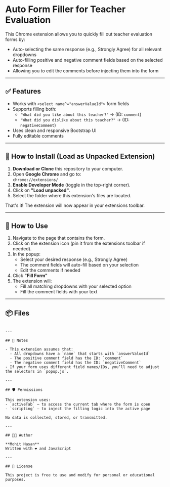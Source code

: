 # Auto Form Filler for Teacher Evaluation

This Chrome extension allows you to quickly fill out teacher evaluation forms by:
- Auto-selecting the same response (e.g., Strongly Agree) for all relevant dropdowns
- Auto-filling positive and negative comment fields based on the selected response
- Allowing you to edit the comments before injecting them into the form

---

## ✅ Features

- Works with `<select name^="answerValueId">` form fields
- Supports filling both:
  - `"What did you like about this teacher?"` → (ID: `comment`)
  - `"What did you dislike about this teacher?"` → (ID: `negativeComment`)
- Uses clean and responsive Bootstrap UI
- Fully editable comments

---

## 🚀 How to Install (Load as Unpacked Extension)

1. **Download or Clone** this repository to your computer.
2. Open **Google Chrome** and go to:  
   `chrome://extensions/`
3. **Enable Developer Mode** (toggle in the top-right corner).
4. Click on **"Load unpacked"**.
5. Select the folder where this extension's files are located.

That's it! The extension will now appear in your extensions toolbar.

---

## 🧪 How to Use

1. Navigate to the page that contains the form.
2. Click on the extension icon (pin it from the extensions toolbar if needed).
3. In the popup:
   - Select your desired response (e.g., Strongly Agree)
   - The comment fields will auto-fill based on your selection
   - Edit the comments if needed
4. Click **"Fill Form"**
5. The extension will:
   - Fill all matching dropdowns with your selected option
   - Fill the comment fields with your text

---

## 📦 Files


```

---

## 📌 Notes

- This extension assumes that:
  - All dropdowns have a `name` that starts with `answerValueId`
  - The positive comment field has the ID: `comment`
  - The negative comment field has the ID: `negativeComment`
- If your form uses different field names/IDs, you’ll need to adjust the selectors in `popup.js`.

---

## 🛡 Permissions

This extension uses:
- `activeTab` – to access the current tab where the form is open
- `scripting` – to inject the filling logic into the active page

No data is collected, stored, or transmitted.

---

## 🧑‍💻 Author

**Mohit Hasan**  
Written with ❤️ and JavaScript

---

## 📃 License

This project is free to use and modify for personal or educational purposes.